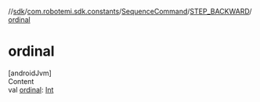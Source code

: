 //[sdk](../../../../index.md)/[com.robotemi.sdk.constants](../../index.md)/[SequenceCommand](../index.md)/[STEP_BACKWARD](index.md)/[ordinal](ordinal.md)



# ordinal  
[androidJvm]  
Content  
val [ordinal](ordinal.md): [Int](https://kotlinlang.org/api/latest/jvm/stdlib/kotlin/-int/index.html)  



